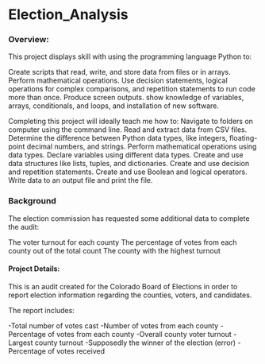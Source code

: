 # Election_Analysis

### Overview:
This project displays skill with using the programming language Python to: 

Create scripts that read, write, and store data from files or in arrays.
Perform mathematical operations.
Use decision statements, logical operations for complex comparisons, and repetition statements to run code more than once.
Produce screen outputs.
show knowledge of variables, arrays, conditionals, and loops, and installation of new software.

Completing this project will ideally teach me how to:
Navigate to folders on computer using the command line.
Read and extract data from CSV files.
Determine the difference between Python data types, like integers, floating-point decimal numbers, and strings.
Perform mathematical operations using data types.
Declare variables using different data types.
Create and use data structures like lists, tuples, and dictionaries.
Create and use decision and repetition statements.
Create and use Boolean and logical operators.
Write data to an output file and print the file.

### Background

The election commission has requested some additional data to complete the audit:

The voter turnout for each county
The percentage of votes from each county out of the total count
The county with the highest turnout

#### Project Details:
This is an audit created for the Colorado Board of Elections in order to report election information regarding the counties, voters, and candidates. 

The report includes:

-Total number of votes cast
-Number of votes from each county
-Percentage of votes from each county
-Overall county voter turnout
-Largest county turnout
-Supposedly the winner of the election (error)
-Percentage of votes received
